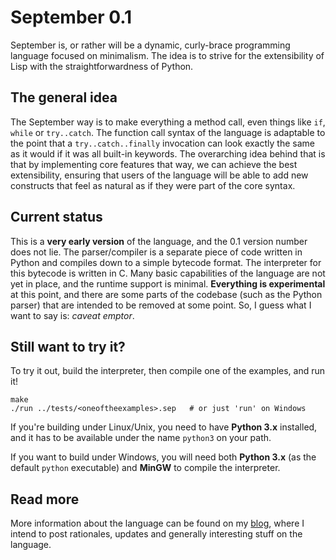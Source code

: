 # September 0.1

September is, or rather will be a dynamic, curly-brace programming language focused on minimalism. The idea is to strive for the extensibility of Lisp with the straightforwardness of Python. 

## The general idea

The September way is to make everything a method call, even things like `if`, `while` or `try..catch`. The function call syntax of the  language is adaptable to the point that a `try..catch..finally` invocation can look exactly the same as it would if it was all built-in keywords. The overarching idea behind that is that by implementing core features that way, we can achieve the best extensibility, ensuring that users of the language will be able to add new constructs that feel as natural as if they were part of the core syntax.

## Current status

This is a **very early version** of the language, and the 0.1 version number does not lie. The parser/compiler is a separate piece of code written in Python and compiles down to a simple bytecode format. The interpreter for this bytecode is written in C. Many basic capabilities of the language are not yet in place, and the runtime support is minimal. **Everything is experimental** at this point, and there are some parts of the codebase (such as the Python parser) that are intended to be removed at some point. So, I guess what I want to say is: *caveat emptor*.

## Still want to try it?

To try it out, build the interpreter, then compile one of the examples, and run it!

    make
    ./run ../tests/<oneoftheexamples>.sep   # or just 'run' on Windows

If you're building under Linux/Unix, you need to have **Python 3.x** installed, and it has to be available under the name `python3` on your path.

If you want to build under Windows, you will need both **Python 3.x** (as the default `python` executable) and **MinGW** to compile the interpreter.

## Read more

More information about the language can be found on my [blog](http://wasyl.eu/tags/september/), where I intend to post rationales, updates and generally interesting stuff on the language.
